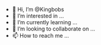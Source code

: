 - 👋 Hi, I’m @Kingbobs
- 👀 I’m interested in ...
- 🌱 I’m currently learning ...
- 💞️ I’m looking to collaborate on ...
- 📫 How to reach me ...

<!---
Kingbobs/Kingbobs is a ✨ special ✨ repository because its `README.md` (this file) appears on your GitHub profile.
You can click the Preview link to take a look at your changes.
--->
